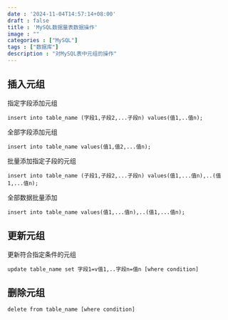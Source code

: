```yaml
---
date : '2024-11-04T14:57:14+08:00'
draft : false
title : 'MySQL数据量表数据操作'
image : ""
categories : ["MySQL"]
tags : ["数据库"]
description : "对MySQL表中元组的操作"
---
```

## 插入元组

指定字段添加元组

```mysql
insert into table_name (字段1,子段2,...子段n) values(值1,..值n);
```

全部字段添加元组

```mysql
insert into table_name values(值1,值2,...值n);
```

批量添加指定子段的元组

```mysql
insert into table_name (子段1,子段2,...子段n) values(值1,...值n),..(值1,...值n);
```

全部数据批量添加

```mysql
insert into table_name values(值1,...值n),..(值1,...值n);
```

## 更新元组

更新符合指定条件的元组

```mysql
update table_name set 字段1=v值1,..字段n=值n [where condition]
```

## 删除元组

```mysql
delete from table_name [where condition]
```

